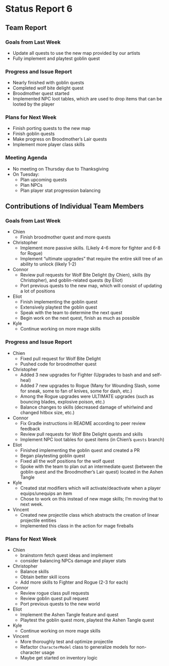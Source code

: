 # Status Report 6

## Team Report

### Goals from Last Week

- Update all quests to use the new map provided by our artists
- Fully implement and playtest goblin quest

### Progress and Issue Report

- Nearly finished with goblin quests
- Completed wolf bite delight quest
- Broodmother quest started
- Implemented NPC loot tables, which are used to drop items that can be looted
  by the player

### Plans for Next Week

- Finish porting quests to the new map
- Finish goblin quests
- Make progress on Broodmother’s Lair quests
- Implement more player class skills

### Meeting Agenda

- No meeting on Thursday due to Thanksgiving
- On Tuesday:
  - Plan upcoming quests
  - Plan NPCs
  - Plan player stat progression balancing

## Contributions of Individual Team Members

### Goals from Last Week

- Chien
  - Finish broodmother quest and more quests
- Christopher
  - Implement more passive skills. (Likely 4-6 more for fighter and 6-8 for
    Rogue)
  - Implement “ultimate upgrades” that require the entire skill tree of an
    ability to unlock (likely 1-2)
- Connor
  - Review pull requests for Wolf Bite Delight (by Chien), skills (by
    Christopher), and goblin-related quests (by Eliot)
  - Port previous quests to the new map, which will consist of updating a lot of
    positions
- Eliot
  - Finish implementing the goblin quest
  - Extensively playtest the goblin quest
  - Speak with the team to determine the next quest
  - Begin work on the next quest, finish as much as possible
- Kyle
  - Continue working on more mage skills

### Progress and Issue Report

- Chien
  - Fixed pull request for Wolf Bite Delight
  - Pushed code for broodmother quest
- Christopher
  - Added 3 new upgrades for Fighter (Upgrades to bash and and self-heal)
  - Added 7 new upgrades to Rogue (Many for Wounding Slash, some for sneak, some
    to fan of   knives, some for dash, etc.)
  - Among the Rogue upgrades were ULTIMATE upgrades (such as bouncing blades,
    explosive poison, etc.)
  - Balance changes to skills (decreased damage of whirlwind and changed hitbox
    size, etc.)
- Connor
  - Fix Gradle instructions in README according to peer review feedback
  - Review pull requests for Wolf Bite Delight quests and skills
  - Implement NPC loot tables for quest items (in Chien’s `quests` branch)
- Eliot
  - Finished implementing the goblin quest and created a PR
  - Began playtesting goblin quest
  - Fixed all the wolf positions for the wolf quest
  - Spoke with the team to plan out an intermediate quest (between the goblin
    quest and the Broodmother’s Lair quest) located in the Ashen Tangle
- Kyle
  - Created stat modifiers which will activate/deactivate when a player
    equips/unequips an item
  - Chose to work on this instead of new mage skills; I’m moving that to next
    week.
- Vincent
  - Created new projectile class which abstracts the creation of linear
    projectile entities
  - Implemented this class in the action for mage fireballs

### Plans for Next Week

- Chien
  - brainstorm fetch quest ideas and implement
  - consider balancing NPCs damage and player stats
- Christopher
  - Balance skills
  - Obtain better skill icons
  - Add more skills to Fighter and Rogue (2-3 for each)
- Connor
  - Review rogue class pull requests
  - Review goblin quest pull request
  - Port previous quests to the new world
- Eliot
  - Implement the Ashen Tangle feature and quest
  - Playtest the goblin quest more, playtest the Ashen Tangle quest
- Kyle
  - Continue working on more mage skills
- Vincent
  - More thoroughly test and optimize projectile
  - Refactor `CharacterModel` class to generalize models for non-character usage
  - Maybe get started on inventory logic
